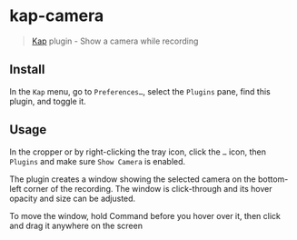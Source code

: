 # kap-camera

> [Kap](https://github.com/wulkano/kap) plugin - Show a camera while recording

## Install

In the `Kap` menu, go to `Preferences…`, select the `Plugins` pane, find this plugin, and toggle it.

## Usage

In the cropper or by right-clicking the tray icon, click the `…` icon, then `Plugins` and make sure `Show Camera` is enabled.

The plugin creates a window showing the selected camera on the bottom-left corner of the recording.
The window is click-through and its hover opacity and size can be adjusted.

To move the window, hold Command before you hover over it, then click and drag it anywhere on the screen
